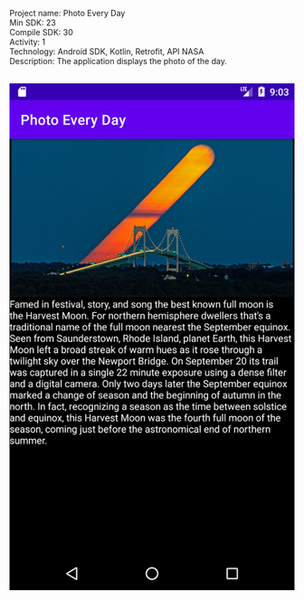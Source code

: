 Project name: Photo Every Day <br/>
Min SDK: 23 <br/>
Compile SDK: 30 <br/>
Activity: 1 <br/>
Technology: Android SDK, Kotlin, Retrofit, API NASA <br/>
Description: The application displays the photo of the day.
<br/>
<br/>

![alt text](https://github.com/alex-lopatenko/PhotoEveryDay/blob/main/preview.png)
